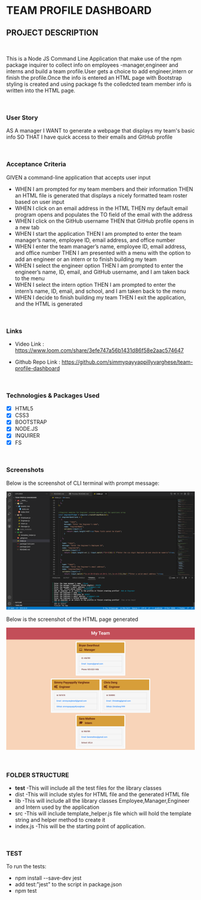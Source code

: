 #   TEAM PROFILE DASHBOARD

## PROJECT DESCRIPTION

<br>

This is a Node JS Command Line Application that make use of the npm package inquirer to collect info on
employees -manager,engineer and interns and build a team profile.User gets a choice to add engineer,intern 
or finish the profile.Once the info is entered an HTML page with Bootstrap styling is created and using 
package fs the colledcted team member info is written into the HTML page.

<br>

### User Story

AS A manager I WANT to generate a webpage that displays my team's basic info
SO THAT I have quick access to their emails and GitHub profile

<br>

###  Acceptance Criteria

GIVEN a command-line application that accepts user input
* WHEN I am prompted for my team members and their information THEN an HTML file is generated that displays a nicely formatted team roster based on user input
*   WHEN I click on an email address in the HTML THEN my default email program opens and populates the TO field of the email with the address
*   WHEN I click on the GitHub username THEN that GitHub profile opens in a new tab
*   WHEN I start the application THEN I am prompted to enter the team manager’s name, employee ID, email address, and office number
* WHEN I enter the team manager’s name, employee ID, email address, and office number   THEN I am presented with a menu with the option to add an engineer or an intern or to finish building my team
*   WHEN I select the engineer option  THEN I am prompted to enter the engineer’s name, ID, email, and GitHub username, and I am taken back to the menu
*   WHEN I select the intern option THEN I am prompted to enter the intern’s name, ID, email, and school, and I am taken back to the menu
*   WHEN I decide to finish building my team THEN I exit the application, and the HTML is generated

<br>

### Links

* Video Link : https://www.loom.com/share/3efe747a56b1431d86f58e2aac574647

* Github Repo Link : https://github.com/simmypayyappillyvarghese/team-profile-dashboard


<br>

### Technologies & Packages Used

* [x] HTML5
* [x] CSS3
* [x] BOOTSTRAP
* [x] NODE.JS
* [x] INQUIRER
* [x] FS

<br>

### Screenshots

Below is the screenshot of CLI terminal with prompt message:

![Screenshot of CLI terminal](./dist/assets/images/Screenshot-teamprofile-CLI.png)


Below is the screenshot of the HTML page generated

![Screenshot of HTML Page Generated](./dist/assets/images/Screenshot-teamprofile-generator.png)

<br>

### FOLDER STRUCTURE

* __test__ -This will include all the test files for the library classes
* dist     -This will include styles for HTML file and the generated HTML file
* lib      -This will include all the library classes Employee,Manager,Engineer and Intern used by the application
* src      -This will include template_helper.js file which will hold the template string and helper method to create it
* index.js -This will be the starting point of application.

<br>

### TEST

To run the tests:

* npm install --save-dev jest
* add test:"jest" to the script in package.json
* npm test
